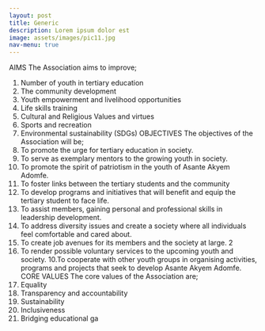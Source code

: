 ```yaml
---
layout: post
title: Generic
description: Lorem ipsum dolor est
image: assets/images/pic11.jpg
nav-menu: true
---
```


AIMS
The Association aims to improve;
1. Number of youth in tertiary education 
2. The community development 
3. Youth empowerment and livelihood opportunities 
4. Life skills training 
5. Cultural and Religious Values and virtues 
6. Sports and recreation 
7. Environmental sustainability (SDGs)
OBJECTIVES
The objectives of the Association will be; 
1. To promote the urge for tertiary education in society.
2. To serve as exemplary mentors to the growing youth in society.
3. To promote the spirit of patriotism in the youth of Asante Akyem Adomfe.
4. To foster links between the tertiary students and the community
5. To develop programs and initiatives that will benefit and equip the tertiary 
student to face life.
6. To assist members, gaining personal and professional skills in leadership 
development.
7. To address diversity issues and create a society where all individuals feel 
comfortable and cared about.
8. To create job avenues for its members and the society at large.
2
9. To render possible voluntary services to the upcoming youth and society.
10.To cooperate with other youth groups in organising activities, programs and 
projects that seek to develop Asante Akyem Adomfe.
CORE VALUES
The core values of the Association are;
1. Equality
2. Transparency and accountability 
3. Sustainability
4. Inclusiveness
5. Bridging educational ga
